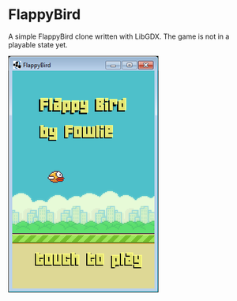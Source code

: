 FlappyBird
==========

A simple FlappyBird clone written with LibGDX. The game is not in a playable state yet.

![Screenshot 1](screenshots/sc1.png)